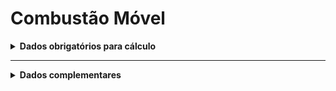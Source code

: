 # Combustão Móvel

<details>
  <summary><strong>Dados obrigatórios para cálculo</strong></summary>

### Cálculo de emissões por tipo e ano de fabricação da frota de veículos no ano
Campos no Supabase|Valores GHG|
|---|---|
`categoria_de_emissoes`|"COMBUSTÃO MÓVEL 1"
`date`|Data da referência _(yyyy-mm-dd hh:mm:ss)_|
[tipo_veiculo_frota](https://github.com/ZNIT-Tech/documentation/blob/main/Veiculos%20da%20Frota.md)|Tipo da frota de veículos|
`ano_frota`|Ano da frota|
`consumo_anual`|Consumo anual de combustível|
`consumo_mensal`|Consumo mensal de combustível|

Obs.: Inserir apenas consumo mensal ou consumo anual

---
### Cálculo de emissões por tipo de combustível no ano
categoria_de_emissoes: ‘COMBUSTÃO MÓVEL 2’
Campos no Supabase|Valores GHG
|---|---|
`date`|Data da referência _(yyyy-mm-dd hh:mm:ss)_|
[combustivel](https://github.com/ZNIT-Tech/documentation/blob/main/Combustiveis.md)|Tipo de combustível|
`consumo_anual`|Consumo anual|
`consumo_mensal`|Consumo referente ao mês de date|

Obs.: Inserir apenas consumo mensal ou consumo anual

---
### Cálculo de emissões por distância percorrida no ano
categoria_de_emissoes: ‘COMBUSTÃO MÓVEL 3’
Campos no Supabase|Valores GHG|
|---|---|
`date`|Data da referência _(yyyy-mm-dd hh:mm:ss)_|
[tipo_veiculo_frota](https://github.com/ZNIT-Tech/documentation/blob/main/Veiculos%20da%20Frota.md)|Tipo da frota de veículos|
`ano_frota`|Ano da frota|
`ano_do_veculo`|Ano do veículo|
`consumo_anual`|Dias trabalhos no ano|
`consumo_mensal`|Distância percorrida / mês referente a date|
`quant`|Consumo Usado (mensal/anual)

Obs.: Inserir apenas consumo mensal ou consumo anual. Quant só é usado quando consumo_mensal e consumo_anual não forem preenchidos. Ano_do_veculo só utiliza quando ano_frota não for preenchido

</details>

---

<details>
  <summary><strong>Dados complementares</strong></summary>

|Campo no Supabase|Valor|
|---|---|
|cnpj_fornecedor|CNPJ Fornecedor|
|nome_fornecedor|Nome Fornecedor|

</details>
